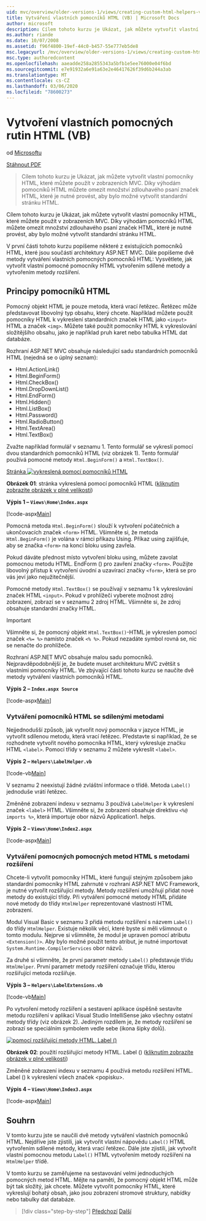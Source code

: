 ```yaml
---
uid: mvc/overview/older-versions-1/views/creating-custom-html-helpers-vb
title: Vytváření vlastních pomocníků HTML (VB) | Microsoft Docs
author: microsoft
description: Cílem tohoto kurzu je Ukázat, jak můžete vytvořit vlastní pomocníky HTML, které můžete použít v zobrazeních MVC. Využívejte si pomocníka HTML...
ms.author: riande
ms.date: 10/07/2008
ms.assetid: f96f4800-19ef-44c0-b457-55e777eb5de8
msc.legacyurl: /mvc/overview/older-versions-1/views/creating-custom-html-helpers-vb
msc.type: authoredcontent
ms.openlocfilehash: aaeadde258a2855343a5bfb1e5ee76000e04f6bd
ms.sourcegitcommit: e7e91932a6e91a63e2e46417626f39d6b244a3ab
ms.translationtype: MT
ms.contentlocale: cs-CZ
ms.lasthandoff: 03/06/2020
ms.locfileid: "78600273"
---
```

# <a name="creating-custom-html-helpers-vb"></a>Vytvoření vlastních pomocných rutin HTML (VB)

od [Microsoftu](https://github.com/microsoft)

[Stáhnout PDF](https://download.microsoft.com/download/1/1/f/11f721aa-d749-4ed7-bb89-a681b68894e6/ASPNET_MVC_Tutorial_9_VB.pdf)

> Cílem tohoto kurzu je Ukázat, jak můžete vytvořit vlastní pomocníky HTML, které můžete použít v zobrazeních MVC. Díky výhodám pomocníků HTML můžete omezit množství zdlouhavého psaní značek HTML, které je nutné provést, aby bylo možné vytvořit standardní stránku HTML.

Cílem tohoto kurzu je Ukázat, jak můžete vytvořit vlastní pomocníky HTML, které můžete použít v zobrazeních MVC. Díky výhodám pomocníků HTML můžete omezit množství zdlouhavého psaní značek HTML, které je nutné provést, aby bylo možné vytvořit standardní stránku HTML.

V první části tohoto kurzu popíšeme některé z existujících pomocníků HTML, které jsou součástí architektury ASP.NET MVC. Dále popíšeme dvě metody vytváření vlastních pomocných pomocníků HTML: Vysvětlete, jak vytvořit vlastní pomocné pomocníky HTML vytvořením sdílené metody a vytvořením metody rozšíření.

## <a name="understanding-html-helpers"></a>Principy pomocníků HTML

Pomocný objekt HTML je pouze metoda, která vrací řetězec. Řetězec může představovat libovolný typ obsahu, který chcete. Například můžete použít pomocníky HTML k vykreslení standardních značek HTML jako `<input>` HTML a značek `<img>`. Můžete také použít pomocníky HTML k vykreslování složitějšího obsahu, jako je například pruh karet nebo tabulka HTML dat databáze.

Rozhraní ASP.NET MVC obsahuje následující sadu standardních pomocníků HTML (nejedná se o úplný seznam):

- Html.ActionLink()
- Html.BeginForm()
- Html.CheckBox()
- Html.DropDownList()
- Html.EndForm()
- Html.Hidden()
- Html.ListBox()
- Html.Password()
- Html.RadioButton()
- Html.TextArea()
- Html.TextBox()

Zvažte například formulář v seznamu 1. Tento formulář se vykreslí pomocí dvou standardních pomocníků HTML (viz obrázek 1). Tento formulář používá pomocné metody `Html.BeginForm()` a `Html.TextBox()`.

[Stránka ![vykreslená pomocí pomocníků HTML](creating-custom-html-helpers-vb/_static/image2.png)](creating-custom-html-helpers-vb/_static/image1.png)

**Obrázek 01**: stránka vykreslená pomocí pomocníků HTML ([kliknutím zobrazíte obrázek v plné velikosti](creating-custom-html-helpers-vb/_static/image3.png))

**Výpis 1 – `Views\Home\Index.aspx`**

[!code-aspx[Main](creating-custom-html-helpers-vb/samples/sample1.aspx)]

Pomocná metoda `Html.BeginForm()` slouží k vytvoření počátečních a ukončovacích značek `<form>` HTML. Všimněte si, že metoda `Html.BeginForm()` je volána v rámci příkazu Using. Příkaz using zajišťuje, aby se značka `<form>` na konci bloku using zavřela.

Pokud dáváte přednost místo vytvoření bloku using, můžete zavolat pomocnou metodu HTML. EndForm () pro zavření značky `<form>`. Použijte libovolný přístup k vytvoření úvodní a uzavírací značky `<form>`, která se pro vás jeví jako nejužitečnější.

Pomocné metody `Html.TextBox()` se používají v seznamu 1 k vykreslování značek HTML `<input>`. Pokud v prohlížeči vyberete možnost zdroj zobrazení, zobrazí se v seznamu 2 zdroj HTML. Všimněte si, že zdroj obsahuje standardní značky HTML.

> [!IMPORTANT]
> Všimněte si, že pomocný objekt `Html.TextBox()`-HTML je vykreslen pomocí značek `<%= %>` namísto značek `<% %>`. Pokud nezadáte symbol rovná se, nic se nenačte do prohlížeče.

Rozhraní ASP.NET MVC obsahuje malou sadu pomocníků. Nejpravděpodobnější je, že budete muset architekturu MVC zvětšit s vlastními pomocníky HTML. Ve zbývající části tohoto kurzu se naučíte dvě metody vytváření vlastních pomocníků HTML.

**Výpis 2 – `Index.aspx Source`**

[!code-aspx[Main](creating-custom-html-helpers-vb/samples/sample2.aspx)]

### <a name="creating-html-helpers-with-shared-methods"></a>Vytváření pomocníků HTML se sdílenými metodami

Nejjednodušší způsob, jak vytvořit nový pomocníka v jazyce HTML, je vytvořit sdílenou metodu, která vrací řetězec. Představte si například, že se rozhodnete vytvořit nového pomocníka HTML, který vykresluje značku HTML `<label>`. Pomocí třídy v seznamu 2 můžete vykreslit `<label>`.

**Výpis 2 – `Helpers\LabelHelper.vb`**

[!code-vb[Main](creating-custom-html-helpers-vb/samples/sample3.vb)]

V seznamu 2 neexistují žádné zvláštní informace o třídě. Metoda `Label()` jednoduše vrátí řetězec.

Změněné zobrazení indexu v seznamu 3 používá `LabelHelper` k vykreslení značek `<label>` HTML. Všimněte si, že zobrazení obsahuje direktivu `<%@ imports %>`, která importuje obor názvů Application1. helps.

**Výpis 2 – `Views\Home\Index2.aspx`**

[!code-aspx[Main](creating-custom-html-helpers-vb/samples/sample4.aspx)]

### <a name="creating-html-helpers-with-extension-methods"></a>Vytváření pomocných pomocných metod HTML s metodami rozšíření

Chcete-li vytvořit pomocníky HTML, které fungují stejným způsobem jako standardní pomocníky HTML zahrnuté v rozhraní ASP.NET MVC Framework, je nutné vytvořit rozšiřující metody. Metody rozšíření umožňují přidat nové metody do existující třídy. Při vytváření pomocné metody HTML přidáte nové metody do třídy `HtmlHelper` reprezentované vlastností HTML zobrazení.

Modul Visual Basic v seznamu 3 přidá metodu rozšíření s názvem `Label()` do třídy `HtmlHelper`. Existuje několik věcí, které byste si měli všimnout o tomto modulu. Nejprve si všimněte, že modul je upraven pomocí atributu `<Extension()>`. Aby bylo možné použít tento atribut, je nutné importovat `System.Runtime.CompilerServices` obor názvů.

Za druhé si všimněte, že první parametr metody `Label()` představuje třídu `HtmlHelper`. První parametr metody rozšíření označuje třídu, kterou rozšiřující metoda rozšiřuje.

**Výpis 3 – `Helpers\LabelExtensions.vb`**

[!code-vb[Main](creating-custom-html-helpers-vb/samples/sample5.vb)]

Po vytvoření metody rozšíření a sestavení aplikace úspěšně sestavíte metodu rozšíření v aplikaci Visual Studio IntelliSense jako všechny ostatní metody třídy (viz obrázek 2). Jediným rozdílem je, že metody rozšíření se zobrazí se speciálním symbolem vedle sebe (ikona šipky dolů).

[![pomocí rozšiřující metody HTML. Label ()](creating-custom-html-helpers-vb/_static/image5.png)](creating-custom-html-helpers-vb/_static/image4.png)

**Obrázek 02**: použití rozšiřující metody HTML. Label () ([kliknutím zobrazíte obrázek v plné velikosti](creating-custom-html-helpers-vb/_static/image6.png))

Změněné zobrazení indexu v seznamu 4 používá metodu rozšíření HTML. Label () k vykreslení všech značek &lt;popisku&gt;.

**Výpis 4 – `Views\Home\Index3.aspx`**

[!code-aspx[Main](creating-custom-html-helpers-vb/samples/sample6.aspx)]

## <a name="summary"></a>Souhrn

V tomto kurzu jste se naučili dvě metody vytváření vlastních pomocníků HTML. Nejdříve jste zjistili, jak vytvořit vlastní nápovědu `Label()` HTML vytvořením sdílené metody, která vrací řetězec. Dále jste zjistili, jak vytvořit vlastní pomocnou metodu `Label()` HTML vytvořením metody rozšíření na `HtmlHelper` třídě.

V tomto kurzu se zaměřujeme na sestavování velmi jednoduchých pomocných metod HTML. Mějte na paměti, že pomocný objekt HTML může být tak složitý, jak chcete. Můžete vytvořit pomocníky HTML, které vykreslují bohatý obsah, jako jsou zobrazení stromové struktury, nabídky nebo tabulky dat databáze.

> [!div class="step-by-step"]
> [Předchozí](asp-net-mvc-views-overview-vb.md)
> [Další](using-the-tagbuilder-class-to-build-html-helpers-vb.md)
